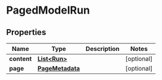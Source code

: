 

# PagedModelRun


## Properties

| Name | Type | Description | Notes |
|------------ | ------------- | ------------- | -------------|
|**content** | [**List&lt;Run&gt;**](Run.md) |  |  [optional] |
|**page** | [**PageMetadata**](PageMetadata.md) |  |  [optional] |



